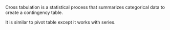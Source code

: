 Cross tabulation is a statistical process that summarizes categorical data to create a contingency table.

It is similar to pivot table except it works with series.

